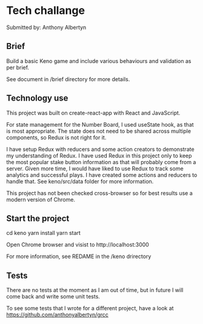 # Tech challange

Submitted by: Anthony Albertyn

## Brief

Build a basic Keno game and include various behaviours
and validation as per brief.

See document in /brief directory for more details.

## Technology use

This project was built on create-react-app with React and JavaScript.

For state management for the Number Board, I used useState hook,
as that is most appropriate. The state does not need to be shared
across multiple components, so Redux is not right for it.

I have setup Redux with reducers and some action creators to demonstrate my understanding of Redux. I have used Redux in this
project only to keep the most popular stake button information as that will probably come from a server. Given more time, I would have
liked to use Redux to track some analytics and successful plays. I
have created some actions and reducers to handle that. See keno/src/data folder for more information.

This project has not been checked cross-browser so for best
results use a modern version of Chrome.

## Start the project

cd keno
yarn install
yarn start

Open Chrome browser and visist to http://localhost:3000

For more information, see REDAME in the /keno drirectory

## Tests

There are no tests at the moment as I am out of time, but
in future I will come back and write some unit tests.

To see some tests that I wrote for a different project,
have a look at https://github.com/anthonyalbertyn/grcc
